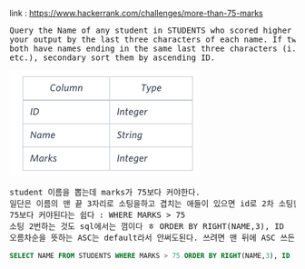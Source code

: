 link :
https://www.hackerrank.com/challenges/more-than-75-marks

<pre>
Query the Name of any student in STUDENTS who scored higher than  Marks. Order
your output by the last three characters of each name. If two or more students
both have names ending in the same last three characters (i.e.: Bobby, Robby,
etc.), secondary sort them by ascending ID.
</pre>

![_config.yml](./table.png)

<pre>
student 이름을 뽑는데 marks가 75보다 커야한다.
일단은 이름의 맨 끝 3자리로 소팅을하고 겹치는 애들이 있으면 id로 2차 소팅한다.
75보다 커야된다는 쉽다 : WHERE MARKS > 75
소팅 2번하는 것도 sql에서는 껌이다 ㅎ ORDER BY RIGHT(NAME,3), ID
오름차순을 뜻하는 ASC는 default라서 안써도된다. 쓰려면 맨 뒤에 ASC 쓰든가 ㅎ
</pre>

```sql
SELECT NAME FROM STUDENTS WHERE MARKS > 75 ORDER BY RIGHT(NAME,3), ID
```

